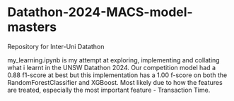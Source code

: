 # Datathon-2024-MACS-model-masters
Repository for Inter-Uni Datathon 

my_learning.ipynb is my attempt at exploring, implementing and collating what i learnt in the UNSW Datathon 2024. 
Our competition model had a 0.88 f1-score at best but this implementation has a 1.00 f-score on both the RandomForestClassifier and XGBoost. Most likely due to how the features are treated, especially the most important feature - Transaction Time.
